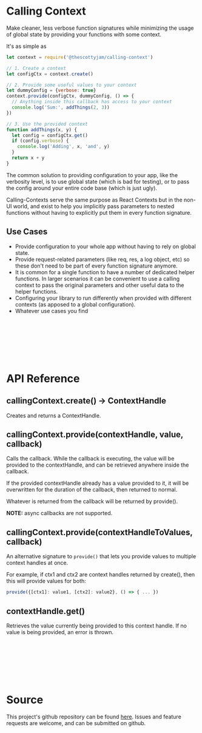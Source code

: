 # Calling Context

Make cleaner, less verbose function signatures while minimizing the usage of global state by providing your functions with some context.

It's as simple as
```js
let context = require('@thescottyjam/calling-context')

// 1. Create a context
let configCtx = context.create()

// 2. Provide some useful values to your context
let dummyConfig = {verbose: true}
context.provide(configCtx, dummyConfig, () => {
  // Anything inside this callback has access to your context
  console.log('Sum:', addThings(2, 3))
})

// 3. Use the provided context
function addThings(x, y) {
  let config = configCtx.get()
  if (config.verbose) {
    console.log('Adding', x, 'and', y)
  }
  return x + y
}
```

The common solution to providing configuration to your app, like the verbosity level, is to use global state (which is bad for testing), or to pass the config around your entire code base (which is just ugly).

Calling-Contexts serve the same purpose as React Contexts but in the non-UI world, and exist to help you implicitly pass parameters to nested functions without having to explicitly put them in every function signature.

## Use Cases

* Provide configuration to your whole app without having to rely on global state.
* Provide request-related parameters (like req, res, a log object, etc) so these don't need to be part of every function signature anymore.
* It is common for a single function to have a number of dedicated helper functions. In larger scenarios it can be convenient to use a calling context to pass the original parameters and other useful data to the helper functions.
* Configuring your library to run differently when provided with different contexts (as apposed to a global configuration).
* Whatever use cases you find



<div style="height:100px"></div> <!-- Add some spacing -->

# API Reference

## callingContext.create() -> ContextHandle

Creates and returns a ContextHandle.

## callingContext.provide(contextHandle, value, callback)

Calls the callback. While the callback is executing, the value will be provided to the contextHandle, and can be retrieved anywhere inside the callback.

If the provided contextHandle already has a value provided to it, it will be overwritten for the duration of the callback, then returned to normal.

Whatever is returned from the callback will be returned by provide().

**NOTE:** async callbacks are not supported.

## callingContext.provide(contextHandleToValues, callback)

An alternative signature to `provide()` that lets you provide values to multiple context handles at once.

For example, if ctx1 and ctx2 are context handles returned by create(), then this will provide values for both:
```js
provide({[ctx1]: value1, [ctx2]: value2}, () => { ... })
```

## contextHandle.get()

Retrieves the value currently being provided to this context handle. If no value is being provided, an error is thrown.



<div style="height:100px"></div> <!-- Add some spacing -->

# Source

This project's github repository can be found [here](https://github.com/theScottyJam/calling-context). Issues and feature requests are welcome, and can be submitted on github.